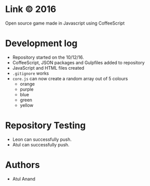 # Link © 2016
Open source game made in Javascript using CoffeeScript

# Development log
* Repository started on the 10/12/16.
* CoffeeScript, JSON packages and Gulpfiles added to repository
* JavaScript and HTML files created
* `.gitignore` works
* `core.js` can now create a random array out of 5 colours
  * orange
  * purple
  * blue
  * green
  * yellow


# Repository Testing
* Leon can successfully push.
* Atul can successfully push.

# Authors
* Atul Anand 
